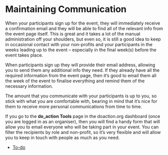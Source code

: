 # Maintaining Communication

When your participants sign up for the event, they will immediately receive a confirmation email and they will be able to find all of the relevant info from the event page itself. This is great and it takes a lot of the manual administration off your shoulders, but even so, it is still a good idea to keep in occasional contact with your non-profits and your participants in the weeks leading up to the event – especially in the final week(s) before the event takes place.

When participants sign up they will provide their email address, allowing you to send them any additional info they need. If they already have all the required information from the event page, then it’s good to email them all the week of the event to finalise everything and remind them of the necessary information.

The amount that you communicate with your participants is up to you, so stick with what you are comfortable with, bearing in mind that it’s nice for them to receive more personal communications from time to time.

If you go to the **do\_action Tools** page in the doaction.org dashboard (once you are logged in as an organiser), then you will find a handy form that will allow you to email everyone who will be taking part in your event. You can filter the recipients by role and non-profit, so it’s very flexible and will allow you to keep in touch with people as much as you need.

*   [To-do](# "To-do")